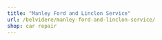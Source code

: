```yaml
---
title: "Manley Ford and Linclon Service"
url: /belvidere/manley-ford-and-linclon-service/
shop: car repair
---
```

